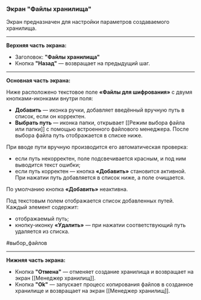 ### Экран "Файлы хранилища"

Экран предназначен для настройки параметров создаваемого хранилища.

---

**Верхняя часть экрана:**
- Заголовок: **"Файлы хранилища"**
- Кнопка **"Назад"** — возвращает на предыдущий шаг.

---

**Основная часть экрана:** 

Ниже расположено текстовое поле **«Файлы для шифрования»** с двумя кнопками-иконками внутри поля:

- **Добавить** — иконка ручки, добавляет введённый вручную путь в список, если он корректен.
- **Выбрать путь** — иконка папки, открывает [[Режим выбора файла или папки]] с помощью встроенного файлового менеджера. После выбора файла путь отображается в списке ниже. 

При вводе пути вручную производится его автоматическая проверка:
- если путь некорректен, поле подсвечивается красным, и под ним выводится текст ошибки;
- если путь корректен — кнопка **«Добавить»** становится активной. При нажатии путь добавляется в список ниже, а поле очищается.

По умолчанию кнопка **«Добавить»** неактивна.

Под текстовым полем отображается список добавленных путей. Каждый элемент содержит:
- отображаемый путь;
- кнопку-иконку **«Удалить»** — при нажатии соответствующий путь удаляется из списка.

#выбор_файлов

---

**Нижняя часть экрана:**

- Кнопка **"Отмена"** — отменяет создание хранилища и возвращает на экран [[Менеджер хранилищ]].
- Кнопка **"Ok"** — запускает процесс копирования файлов в созданное хранилище и возвращает на экран [[Менеджер хранилищ]].
